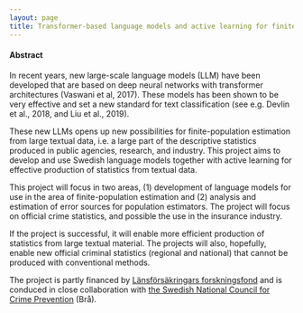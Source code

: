 ```yaml
---
layout: page
title: Transformer-based language models and active learning for finite-population estimation from textual data, with applications in crime statistics
---
```





#### Abstract
In recent years, new large-scale language models (LLM) have been developed that are based on deep neural networks with transformer architectures (Vaswani et al, 2017). These models has been shown to be very effective and set a new standard for text classification (see e.g. Devlin et al., 2018, and Liu et al., 2019). 

These new LLMs opens up new possibilities for finite-population estimation from large textual data, i.e. a large part of the descriptive statistics produced in public agencies, research, and industry. This project aims to develop and use Swedish language models together with active learning for effective production of statistics from textual data.

This project will focus in two areas, (1) development of language models for use in the area of finite-population estimation and (2) analysis and estimation of error sources for population estimators. The project will focus on official crime statistics, and possible the use in the insurance industry. 

If the project is successful, it will enable more efficient production of statistics from large textual material. The projects will also, hopefully, enable new official criminal statistics (regional and national) that cannot be produced with conventional methods.

The project is partly financed by [Länsförsäkringars forskningsfond](https://www.lansforsakringar.se/stockholm/privat/om-oss/hallbarhet--forskning/forskning/om-forskingsfonden/) and is conduced in close collaboration with [the Swedish National Council for Crime Prevention](https://bra.se/bra-in-english/home.html) (Brå).


